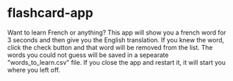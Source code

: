 # flashcard-app

Want to learn French or anything? This app will show you a french word for 3 seconds and then give you the English translation. If you knew the word, click the check button and that word will be removed from the list. The words you could not guess will be saved in a sepearate "words_to_learn.csv" file. If you close the app and restart it, it will start you where you left off.
